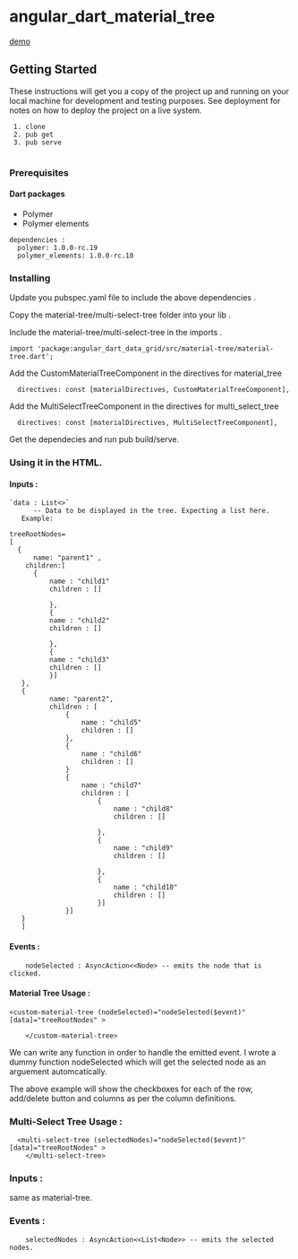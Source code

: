 # angular_dart_material_tree

[demo](https://abhishek-buragadda.github.io/angular-dart-material-tree/)

## Getting Started

These instructions will get you a copy of the project up and running on your local machine for development and testing purposes. See deployment for notes on how to deploy the project on a live system.
   
   ```
    1. clone 
    2. pub get 
    3. pub serve 
    
   ```
    

### Prerequisites

#### Dart packages

* Polymer
* Polymer elements

```
dependencies :
  polymer: 1.0.0-rc.19
  polymer_elements: 1.0.0-rc.10

```

### Installing

Update you pubspec.yaml file to include the above dependencies . 

Copy the material-tree/multi-select-tree folder into your lib .

Include the material-tree/multi-select-tree in the imports .
```
import 'package:angular_dart_data_grid/src/material-tree/material-tree.dart';
```
Add the CustomMaterialTreeComponent in the  directives  for material_tree
```
  directives: const [materialDirectives, CustomMaterialTreeComponent],
```

Add the MultiSelectTreeComponent in the  directives  for multi_select_tree 
```
  directives: const [materialDirectives, MultiSelectTreeComponent],
```


Get the dependecies and run pub build/serve. 


### Using it in the HTML. 

#### Inputs :

    `data : List<>` 
          -- Data to be displayed in the tree. Expecting a list here.
       Example:   
  ```     
  treeRootNodes= 
  [
    {
     	name: "parent1" ,
      children:[
       	{
     		name : "child1"
     		children : []
 
     		},
     		{
     		name : "child2"
     		children : []
 
     		},
     		{
     		name : "child3"
     		children : []
     		}]
     },
     {
     		name: "parent2",
     		children : [
     			{
     				name : "child5"
     				children : []
     			},
     			{
     				name : "child6"
     				children : []
     			}
     			{
     				name : "child7"
     				children : [
     					{
     						name : "child8"
     						children : []
 
     					},
     					{
     						name : "child9"
     						children : []
 
     					},
     					{
     						name : "child10"
     						children : []
     					}]
     		    }]
     }
     ]
 ```
  #### Events :
      
      	nodeSelected : AsyncAction<<Node> -- emits the node that is clicked.
 
	 
 #### Material Tree Usage : 
 
```
<custom-material-tree (nodeSelected)="nodeSelected($event)" [data]="treeRootNodes" >

	</custom-material-tree>

```

We can write any function in order to handle the emitted event. I wrote a dummy function nodeSelected which will get the selected node as an arguement automcatically. 

The above example will show the checkboxes for each of the row, add/delete button and columns as per the column definitions.

### Multi-Select Tree Usage :
   ```
     <multi-select-tree (selectedNodes)="nodeSelected($event)" [data]="treeRootNodes" >
	   </multi-select-tree>
   ```
   ### Inputs : 
   
   same as material-tree.
   
   ### Events :
      	selectedNodes : AsyncAction<<List<Node>> -- emits the selected  nodes.
   
